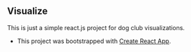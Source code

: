 ## Visualize

This is just a simple react.js project for dog club visualizations.

- This project was bootstrapped with [Create React App](create-react-app.md).


